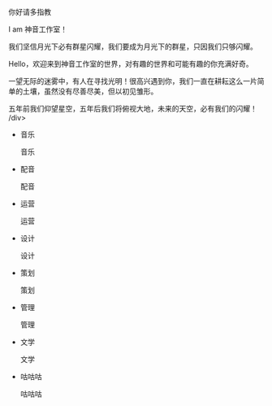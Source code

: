 你好请多指教

I am 神音工作室！


我们坚信月光下必有群星闪耀，我们要成为月光下的群星，只因我们只够闪耀。

Hello，欢迎来到神音工作室的世界，对有趣的世界和可能有趣的你充满好奇。

一望无际的迷雾中，有人在寻找光明！很高兴遇到你，我们一直在耕耘这么一片简单的土壤，虽然没有尽善尽美，但以初见雏形。

五年前我们仰望星空，五年后我们将俯视大地，未来的天空，必有我们的闪耀！
/div>
						<ul class="skill clear">
							<li>
								<p>音乐</p>
								<div class="progress">
									<div style="width:50%;"></div>
									<span>音乐</span>
								</div>
							</li>
							<li>
								<p>配音</p>
								<div class="progress">
									<div style="width:50%;"></div>
									<span>配音</span>
								</div>
							</li>
							<li>
								<p>运营</p>
								<div class="progress">
									<div style="width:80%;"></div>
									<span>运营</span>
								</div>
							</li>
							<li>
								<p>设计</p>
								<div class="progress">
									<div style="width:50%;">
									</div><span>设计</span>
								</div>
							</li>
							<li>
								<p>策划</p>
								<div class="progress">
									<div style="width:60%;"></div>
									<span>策划</span>
								</div>
							</li>
							<li>
								<p>管理</p>
								<div class="progress">
									<div style="width:80%;"></div>
									<span>管理</span>
								</div>
							</li>
							<li>
								<p>文学</p>
								<div class="progress">
									<div style="width:50%;"></div>
									<span>文学</span>
								</div>
							</li>
							<li>
								<p>咕咕咕</p>
								<div class="progress">
									<div style="width:100%;"></div>
									<span>咕咕咕</span>
								</div>
